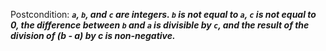 Postcondition: ***`a`, `b`, and `c` are integers. `b` is not equal to `a`, `c` is not equal to 0, the difference between `b` and `a` is divisible by `c`, and the result of the division of (b - a) by c is non-negative.***